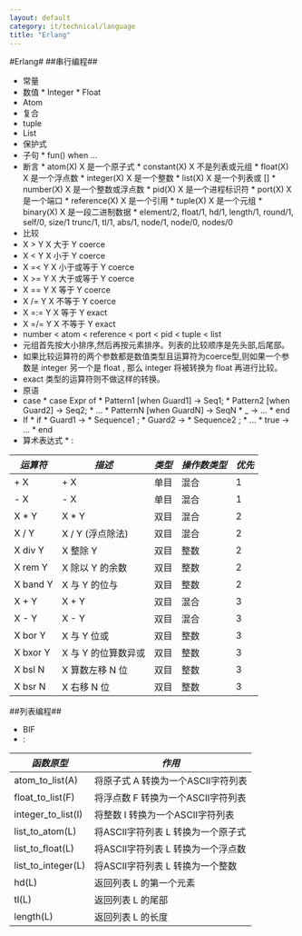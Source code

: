 ```yaml
---
layout: default
category: it/technical/language
title: "Erlang"
---
```


#Erlang#
##串行编程##
*  常量
  *  数值
    *  Integer
    *  Float
  *  Atom
*  复合
  *  tuple
  *  List
*  保护式
  *  子句
    *  fun() when ...
  *  断言
    *  atom(X) X 是一个原子式 
    *  constant(X) X 不是列表或元组 
    *  float(X) X 是一个浮点数 
    *  integer(X) X 是一个整数 
    *  list(X) X 是一个列表或 [] 
    *  number(X) X 是一个整数或浮点数 
    *  pid(X) X 是一个进程标识符 
    *  port(X) X 是一个端口 
    *  reference(X) X 是一个引用 
    *  tuple(X) X 是一个元组 
    *  binary(X) X 是一段二进制数据 
    *  element/2, float/1, hd/1, length/1, round/1, self/0, size/1 trunc/1, tl/1, abs/1, node/1, node/0, nodes/0 
*  比较
  *  X > Y     X 大于 Y         coerce 
  *  X < Y     X 小于 Y         coerce 
  *  X =< Y    X 小于或等于 Y   coerce 
  *  X >= Y    X 大于或等于 Y   coerce 
  *  X == Y    X 等于 Y         coerce 
  *  X /= Y    X 不等于 Y       coerce 
  *  X =:= Y   X 等于 Y         exact 
  *  X =/= Y   X 不等于 Y       exact 
  *  number < atom < reference < port < pid < tuple < list 
  *  元组首先按大小排序,然后再按元素排序。列表的比较顺序是先头部,后尾部。 
  *  如果比较运算符的两个参数都是数值类型且运算符为coerce型,则如果一个参数是 integer 另一个是 float , 那么 integer 将被转换为 float 再进行比较。 
  *  exact 类型的运算符则不做这样的转换。 
*  原语
  *  case
    *  case Expr of 
    *    Pattern1 [when Guard1] -> Seq1; 
    *    Pattern2 [when Guard2] -> Seq2; 
    *    ... 
    *    PatternN [when GuardN] -> SeqN 
    *  _ -> ...
    *  end 
  *  If
    *  if 
    *    Guard1 -> 
    *    Sequence1 ; 
    *    Guard2 -> 
    *    Sequence2 ; 
    *    ... 
    *  true -> ...
    *  end 
  *  算术表达式
    *  :

|*运算符*   |   *描述*               |  *类型*  |  *操作数类型* | *优先* |
|-----------|------------------------|----------|---------------|--------|
|+ X        |   + X                  |  单目    |   混合        | 1      |
|- X        |   - X                  |  单目    |   混合        | 1      |
|X * Y      |   X * Y                |  双目    |   混合        | 2      |
|X / Y      |   X / Y (浮点除法)     |  双目    |   混合        | 2      |
|X div Y    |   X 整除 Y             |  双目    |   整数        | 2      |
|X rem Y    |   X 除以 Y 的余数      |  双目    |   整数        | 2      |
|X band Y   |   X 与 Y 的位与        |  双目    |   整数        | 2      |
|X + Y      |   X + Y                |  双目    |   混合        | 3      |
|X - Y      |   X - Y                |  双目    |   混合        | 3      |
|X bor Y    |   X 与 Y 位或          |  双目    |   整数        | 3      |
|X bxor Y   |   X 与 Y 的位算数异或  |  双目    |   整数        | 3      |
|X bsl N    |   X 算数左移 N 位      |  双目    |   整数        | 3      |
|X bsr N    |   X 右移 N 位          |  双目    |   整数        | 3      |
 

 
##列表编程##
*  BIF
  *  :

|*函数原型*            |  *作用*                             |
|----------------------|-------------------------------------|
|atom_to_list(A)       |  将原子式 A 转换为一个ASCII字符列表 |
|float_to_list(F)      | 将浮点数 F 转换为一个ASCII字符列表  |
|integer_to_list(I)    | 将整数 I 转换为一个ASCII字符列表    |
|list_to_atom(L)       | 将ASCII字符列表 L 转换为一个原子式  |
|list_to_float(L)      | 将ASCII字符列表 L 转换为一个浮点数  |
|list_to_integer(L)    | 将ASCII字符列表 L 转换为一个整数    |
|hd(L)                 | 返回列表 L 的第一个元素             |
|tl(L)                 | 返回列表 L 的尾部                   |
|length(L)             | 返回列表 L 的长度                   |
 

 
